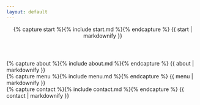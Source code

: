 ```yaml
---
layout: default
---
```



<header>
    <div class="header-content" id="start">
        <div class="header-content-inner">
            {% capture start %}{% include start.md %}{% endcapture %}
            {{ start | markdownify }}
        </div>
    </div>
</header>

<section class="bg-primary" id="about">
    <div class="container">
        <div class="row">
            <div class="col-lg-12 text-center">
                {% capture about %}{% include about.md %}{% endcapture %}
                {{ about | markdownify }}
            </div>
        </div>
    </div>
</section>

<section id="menu">
    <div class="container">
        <div class="row">
            <div class="col-lg-12 text-center">
                {% capture menu %}{% include menu.md %}{% endcapture %}
                {{ menu | markdownify }}
            </div>
        </div>
    </div>
</section>

<section class="bg-primary" id="contact">
    <div class="container">
        <div class="row">
            <div class="col-lg-12 text-center">
                {% capture contact %}{% include contact.md %}{% endcapture %}
                {{ contact | markdownify }}
            </div>
        </div>
    </div>
</section>

